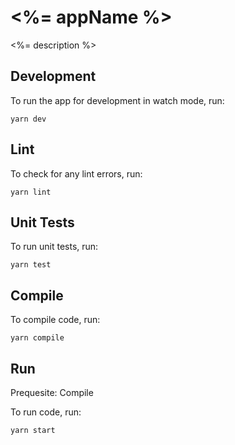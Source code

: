 # <%= appName %>

<%= description %>

## Development

To run the app for development in watch mode, run:

```
yarn dev
```

## Lint

To check for any lint errors, run:

```
yarn lint
```

## Unit Tests

To run unit tests, run:

```
yarn test
```

## Compile

To compile code, run:

```
yarn compile
```

## Run

Prequesite: Compile

To run code, run:

```
yarn start
```
